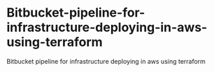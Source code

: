 # Bitbucket-pipeline-for-infrastructure-deploying-in-aws-using-terraform
Bitbucket pipeline for infrastructure deploying in aws using terraform
